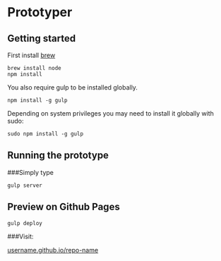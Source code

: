 # Prototyper


## Getting started

First install [brew](http://brew.sh/)

```
brew install node
npm install
```

You also require gulp to be installed globally.

```
npm install -g gulp
```

Depending on system privileges you may need to install it globally with sudo:

```
sudo npm install -g gulp
```


## Running the prototype

###Simply type
```
gulp server
```

## Preview on Github Pages
```
gulp deploy
```

###Visit:

[username.github.io/repo-name](http://username.github.io/repo-name/)
